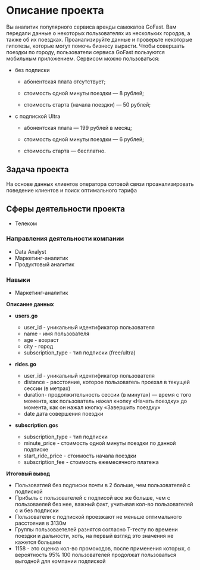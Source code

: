 <h1> Описание проекта</h1>


Вы аналитик популярного сервиса аренды самокатов GoFast. Вам передали данные о некоторых пользователях из нескольких городов, а также об их поездках. Проанализируйте данные и проверьте некоторые гипотезы, которые могут помочь бизнесу вырасти.
Чтобы совершать поездки по городу, пользователи сервиса GoFast пользуются мобильным приложением. Сервисом можно пользоваться:


- без подписки
    - абонентская плата отсутствует;

    - стоимость одной минуты поездки — 8 рублей;

    - стоимость старта (начала поездки) — 50 рублей;


- с подпиской Ultra
    - абонентская плата — 199 рублей в месяц;

    - стоимость одной минуты поездки — 6 рублей;
    - стоимость старта — бесплатно.



<h2> Задача проекта </h2>

На основе данных клиентов оператора сотовой связи проанализировать поведение клиентов и поиск оптимального тарифа



<h2> Сферы деятельности проекта </h2>

- Телеком


<h3> Направления деятельности компании </h3>

- Data Analyst
- Маркетинг-аналитик
- Продуктовый аналитик


<h3> Навыки </h3>

- Маркетинг-аналитик


**Описание данных**

- **users.go**
    - user_id	- уникальный идентификатор пользователя
    - name - имя пользователя
    - age - возраст
    - city - город
    - subscription_type - тип подписки (free/ultra)

- **rides.go**
    - user_id -	уникальный идентификатор пользователя
    - distance - расстояние, которое пользователь проехал в текущей сессии (в метрах)
    - duration- продолжительность сессии (в минутах) — время с того момента, как пользователь нажал кнопку «Начать поездку» до момента, как он нажал кнопку «Завершить поездку»
    - date	дата совершения поездки

- **subscription.go**s
    - subscription_type	- тип подписки
    - minute_price	- стоимость одной минуты поездки по данной подписке
    - start_ride_price - стоимость начала поездки
    - subscription_fee - стоимость ежемесячного платежа


**Итоговый вывод**

- Пользоватлей без подписки почти в 2 больше, чем пользователей с подпиской
- Прибыль с пользователей с подписой все же больше, чем с пользоваелей без нее, важный факт, учитывая кол-во пользователей с и без подписки
- Пользователи с подпиской проезжают не меньше оптимального расстояния в 3130м
- Группы пользоваетелей разнятся согласно Т-тесту по времени поездки и дальности, хоть, на первый взгляд это значения не кажется большим
- 1158 - это оценка кол-во промокодов, после применения которых, с вероятность 95% 100 пользователей продолжат пользоваться выгодной для компании подпиской